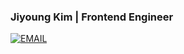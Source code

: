 <div align="left">
<h3>Jiyoung Kim | Frontend Engineer </h3>

[![EMAIL](https://img.shields.io/badge/-kimm.jeongs@gmail.com-B8A4C9?style=flat-square&logo=Gmail&logoColor=white)](mailto:kimm.jeongs@gmail.com)
</div>
